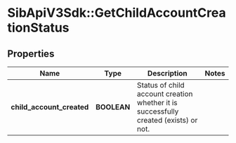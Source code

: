 # SibApiV3Sdk::GetChildAccountCreationStatus

## Properties
Name | Type | Description | Notes
------------ | ------------- | ------------- | -------------
**child_account_created** | **BOOLEAN** | Status of child account creation whether it is successfully created (exists) or not. | 



